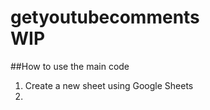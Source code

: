 # getyoutubecomments <br> WIP
##How to use the main code <br>
1. Create a new sheet using Google Sheets <br>
2. 
